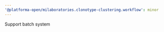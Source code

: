 ```yaml
---
'@platforma-open/milaboratories.clonotype-clustering.workflow': minor
---
```


Support batch system
